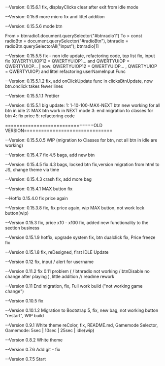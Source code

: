 --Version: 0.15.6.1 fix, displayClicks clear after exit from idle mode

--Version: 0.15.6 more micro fix and littel addition

--Version: 0.15.5.6 mode btn

From > btnradio1.document.querySelector("#btnradio1")
To > const radioBtn = document.querySelector("#radioBtn"),
btnradio = radioBtn.querySelectorAll("input");
btnradio[1]

--Version: 0.15.5.5
fix - non idle update, refactoring code, top list fix, input fix (QWERTYUIOP12 = QWERTYUIOP1... and QWERTYUIOP = QWERTYUIOP... | now: QWERTYUIOP12 = QWERTYUIOP... , QWERTYUIOP = QWERTYUIOP) and littel refactoring userNameInput Func

--Version: 0.15.5.1.2
fix, add onClickUpdate func in clicksBtnUpdate, now btn.onclick takes fewer lines

--Version: 0.15.5.1.1 Prettier

--Version: 0.15.5.1
big update:
1: 1-10-100-MAX-NEXT btn new working for all btn in idle
2: MAX btn work in NEXT mode
3: end migration to classes for btn
4: fix price
5: refactoring code

===============================OLD VERSION===============================

--Version: 0.15.5.0.5
WIP (migration to Classes for btn, not all btn in idle are working)

--Version: 0.15.4.7
fix 4.5 bags, add new btn

--Version: 0.15.4.5
fix 4.3 bags, locked btn fix,version migration from html to JS, change theme via time

--Version: 0.15.4.3
crash fix, add more bag

--Version: 0.15.4.1
MAX button fix

--Hotfix 0.15.4.0
fix price again

--Version: 0.15.3.8
fix, fix price again, wip MAX button, not work lock button(wip)

--Version 0.15.3
fix, price x10 - x100 fix, added new functionality to the section business

--Version 0.15.1.9
hotfix, upgrade system fix, btn dualclick fix, Price freeze fix

--Version 0.15.1.8
fix, reDesigned, first IDLE Update

--Version 0.12
fix, input / alert for username

--Version 0.11.2
fix 0.11 problem ( / btnradio not working / btnDisable no change after playing ), little addition
// readme rework

--Version 0.11
End migration, fix, Full work build ("not working game change")

--Version 0.10.5
fix

--Version 0.10.1.2
Migration to Bootstrap 5, fix, new bag, not working button "restart", WIP build

--Version 0.9.1
White theme reColor, fix, README.md, Gamemode Selector, Gamemode: 5sec | 10sec | 25sec | idle(wip)

--Version 0.8.2
White theme

--Version 0.7.6
Add git - fix

--Version 0.7.5
Start
